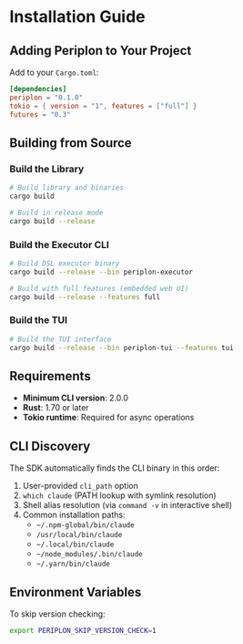 # Installation Guide

## Adding Periplon to Your Project

Add to your `Cargo.toml`:

```toml
[dependencies]
periplon = "0.1.0"
tokio = { version = "1", features = ["full"] }
futures = "0.3"
```

## Building from Source

### Build the Library

```bash
# Build library and binaries
cargo build

# Build in release mode
cargo build --release
```

### Build the Executor CLI

```bash
# Build DSL executor binary
cargo build --release --bin periplon-executor

# Build with full features (embedded web UI)
cargo build --release --features full
```

### Build the TUI

```bash
# Build the TUI interface
cargo build --release --bin periplon-tui --features tui
```

## Requirements

- **Minimum CLI version**: 2.0.0
- **Rust**: 1.70 or later
- **Tokio runtime**: Required for async operations

## CLI Discovery

The SDK automatically finds the CLI binary in this order:

1. User-provided `cli_path` option
2. `which claude` (PATH lookup with symlink resolution)
3. Shell alias resolution (via `command -v` in interactive shell)
4. Common installation paths:
   - `~/.npm-global/bin/claude`
   - `/usr/local/bin/claude`
   - `~/.local/bin/claude`
   - `~/node_modules/.bin/claude`
   - `~/.yarn/bin/claude`

## Environment Variables

To skip version checking:

```bash
export PERIPLON_SKIP_VERSION_CHECK=1
```
